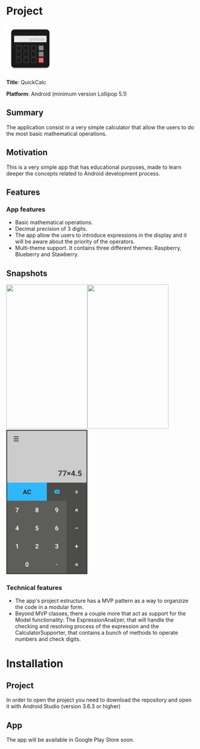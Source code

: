# Project

<img src="https://github.com/Robertomdam/QuickCalc/blob/master/app/src/main/res/mipmap-xxxhdpi/ic_logo.png" height="128" width="128">

**Title**: QuickCalc

**Platform**: Android (minimum version Lollipop 5.1)

## Summary

The application consist in a very simple calculator that allow the users to do the most basic mathematical operations.

## Motivation

This is a very simple app that has educational purposes, made to learn deeper the concepts related to Android development process.

## Features

### App features

* Basic mathematical operations.
* Decimal precision of 3 digits.
* The app allow the users to introduce expressions in the display and it will be aware about the priority of the operators.
* Multi-theme support. It contains three different themes: Raspberry, Blueberry and Stawberry.

## Snapshots

<img src="https://github.com/Robertomdam/QuickCalc/tree/master/snapshots/a.png" height="384" width="216"><img src="https://github.com/Robertomdam/QuickCalc/tree/master/snapshots/b.png" height="384" width="216"><img src="https://github.com/Robertomdam/QuickCalc/blob/master/snapshots/c.png" height="384" width="216">

### Technical features

* The app's project estructure has a MVP pattern as a way to organzize the code in a modular form.
* Beyond MVP classes, there a couple more that act as support for the Model functionality: The ExpressionAnalizer, that will handle the checking and resolving process of the expression and the CalculatorSupporter, that contains a bunch of methods to operate numbers and check digits.

# Installation

## Project

In order to open the project you need to download the repository and open it with Android Studio (version 3.6.3 or higher)

## App

<!-- The app is available in Google Play Store by clicking [here]() -->
The app will be available in Google Play Store soon.
